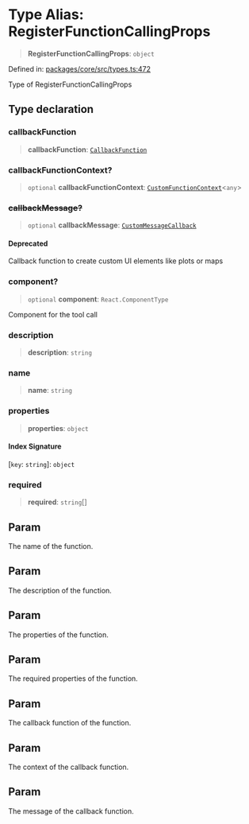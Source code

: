 # Type Alias: RegisterFunctionCallingProps

> **RegisterFunctionCallingProps**: `object`

Defined in: [packages/core/src/types.ts:472](https://github.com/GeoDaCenter/openassistant/blob/a9f2271d1019f6c25c10dd4b3bdb64fcf16999b2/packages/core/src/types.ts#L472)

Type of RegisterFunctionCallingProps

## Type declaration

### callbackFunction

> **callbackFunction**: [`CallbackFunction`](CallbackFunction.md)

### callbackFunctionContext?

> `optional` **callbackFunctionContext**: [`CustomFunctionContext`](CustomFunctionContext.md)\<`any`\>

### ~~callbackMessage?~~

> `optional` **callbackMessage**: [`CustomMessageCallback`](CustomMessageCallback.md)

#### Deprecated

Callback function to create custom UI elements like plots or maps

### component?

> `optional` **component**: `React.ComponentType`

Component for the tool call

### description

> **description**: `string`

### name

> **name**: `string`

### properties

> **properties**: `object`

#### Index Signature

\[`key`: `string`\]: `object`

### required

> **required**: `string`[]

## Param

The name of the function.

## Param

The description of the function.

## Param

The properties of the function.

## Param

The required properties of the function.

## Param

The callback function of the function.

## Param

The context of the callback function.

## Param

The message of the callback function.
